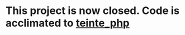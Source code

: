 # This project is now closed. Code is acclimated to [teinte_php](https://github.com/oeuvres/teinte_php)
